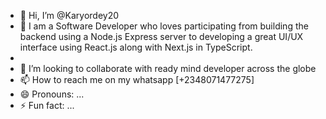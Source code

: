 - 👋 Hi, I’m @Karyordey20
- 🌱 I am a Software Developer who loves participating from building the backend using a Node.js Express server to developing a great UI/UX interface using React.js along with Next.js in TypeScript.
- 
- 💞️ I’m looking to collaborate with ready mind developer across the globe
- 📫 How to reach me on my whatsapp [+2348071477275]
- 😄 Pronouns: ...
- ⚡ Fun fact: ...

<!---
Karyordey20/Karyordey20 is a ✨ special ✨ repository because its `README.md` (this file) appears on your GitHub profile.
You can click the Preview link to take a look at your changes.
--->
